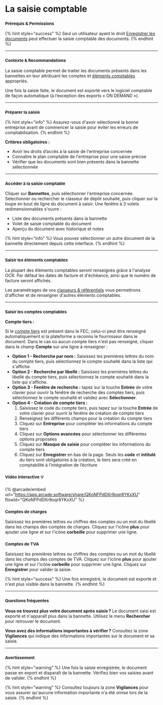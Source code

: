 # La saisie comptable

### <sup>**Prérequis & Permissions**</sup>

{% hint style="success" %}
Seul un utilisateur ayant le droit [Enregistrer les documents](../administration/detail-des-droits.md) peut effectuer la saisie comptable des documents.
{% endhint %}

***

### <sup>**Contexte & Recommandations**</sup>

La saisie comptable permet de traiter les documents présents dans les bannettes en leur attribuant les comptes et [éléments comptables](../gestion-des-entreprises/classeurs-comptables.md) appropriés.&#x20;

Une fois la saisie faite, le document est exporté vers le logiciel comptable de façon automatique (à l’exception des exports « ON DEMAND »).

***

### <sup>**Préparer la saisie**</sup>

{% hint style="info" %}
Assurez-vous d'avoir sélectionné la bonne entreprise avant de commencer la saisie pour éviter les erreurs de comptabilisation.
{% endhint %}

**Critères obligatoires :**

* Avoir les droits d’accès à la saisie de l'entreprise concernée
* Connaître le plan comptable de l'entreprise pour une saisie précise
* Vérifier que les documents sont bien présents dans la bannette sélectionnée

***

### <sup>**Accéder à la saisie comptable**</sup>

Cliquer sur **Bannettes**, puis sélectionner l'entreprise concernée. Sélectionner ou rechercher le classeur de dépôt souhaité, puis cliquer sur la loupe en bout de ligne du document à saisir. Une fenêtre à 3 volets redimensionnables s'ouvre :

* Liste des documents présents dans la bannette
* Volet de saisie comptable du document
* Aperçu du document avec historique et notes

{% hint style="info" %}
Vous pouvez sélectionner un autre document de la bannette directement depuis cette interface.
{% endhint %}

***

### <sup>**Saisir les éléments comptables**</sup>

La plupart des éléments comptables seront renseignés grâce à l'analyse OCR. Par défaut les dates de facture et d'échéance, ainsi que le numéro de facture seront affichés.&#x20;

Les paramétrages de vos [classeurs & référentiels](../gestion-des-entreprises/referentiels-comptables.md) vous permettrons d'afficher et de renseigner d'autres éléments comptables.

***

### <sup>**Saisir les comptes comptables**</sup>

**Compte tiers :**

Si le [compte tiers](../gestion-des-entreprises/referentiels-comptables.md) est présent dans le FEC, celui-ci peut être renseigné automatiquement si la plateforme a reconnu le fournisseur dans le document. Dans le cas où aucun compte tiers n'est pas renseigné, cliquer dans le champ **Compte** sur une ligne à renseigner :

* **Option 1 - Recherche par nom :** Saisissez les premières lettres du nom du compte tiers, puis sélectionnez le compte souhaité dans la liste qui s'affiche.
* **Option 2 - Recherche par libellé :** Saisissez les premières lettres du libellé du compte tiers, puis sélectionnez le compte souhaité dans la liste qui s'affiche.
* **Option 3 - Fenêtre de recherche :** tapez sur la touche **Entrée** de votre clavier pour ouvrir la fenêtre de recherche des comptes tiers, puis sélectionnez le compte souhaité et validez avec **Sélectionner**.
* **Option 4 - Création de compte tiers :**
  1. Saisissez le code du compte tiers, puis tapez sur la touche **Entrée** de votre clavier pour ouvrir la fenêtre de création de compte tiers
  2. Renseignez les différents champs pour la création du compte tiers
  3. Cliquez sur **Entreprise** pour compléter les informations du compte tiers
  4. Cliquez sur **Options avancées** pour sélectionner les différentes options proposées
  5. Cliquez sur **Masque de saisie** pour compléter les informations du compte tiers
  6. Cliquez sur **Enregistrer** en bas de la page. Seuls les **code** et **intitulé** du tiers sont obligatoires à la création, le tiers sera créé en comptabilité à l’intégration de l’écriture

### <sup>**Vidéo interactive**</sup> <sup></sup><sup>💡</sup>

{% @arcade/embed url="https://app.arcade.software/share/QKoNFPdDXr9oqr8YKxXU" flowId="QKoNFPdDXr9oqr8YKxXU" %}

### <sup>**Comptes de charges**</sup>

Saisissez les premières lettres ou chiffres des comptes ou un mot du libellé dans les champs des comptes de charges. Cliquez sur l'icône **plus** pour ajouter une ligne et sur l'icône **corbeille** pour supprimer une ligne.

### <sup>**Comptes de TVA**</sup>

Saisissez les premières lettres ou chiffres des comptes ou un mot du libellé dans les champs des comptes de TVA. Cliquez sur l'icône **plus** pour ajouter une ligne et sur l'icône **corbeille** pour supprimer une ligne. Cliquez sur **Enregistrer** pour valider la saisie.

{% hint style="success" %}
Une fois enregistré, le document est exporté et n'est plus visible dans la bannette.
{% endhint %}

***

### <sup>**Questions fréquentes**</sup>

**Vous ne trouvez plus votre document après saisie ?** Le document saisi est exporté et n'apparaît plus dans la bannette. Utilisez le menu **Rechercher** pour retrouver le document.

**Vous avez des informations importantes à vérifier ?** Consultez la zone **Vigilances** qui indique des informations importantes sur le document et sa saisie.

***

### <sup>**Avertissement**</sup>

{% hint style="warning" %}
Une fois la saisie enregistrée, le document passe en export et disparaît de la bannette. Vérifiez bien vos saisies avant de valider.
{% endhint %}

{% hint style="warning" %}
Consultez toujours la zone **Vigilances** pour vous assurer qu'aucune information importante n'a été omise lors de la saisie.
{% endhint %}
